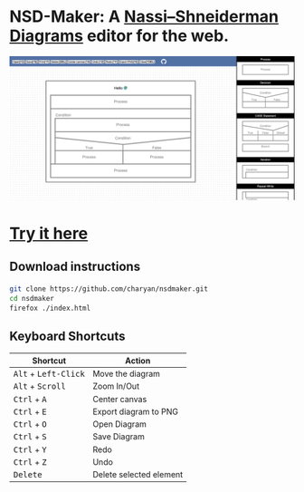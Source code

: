 # NSD-Maker: A [Nassi–Shneiderman Diagrams](https://en.wikipedia.org/wiki/Nassi%E2%80%93Shneiderman_diagram) editor for the web.
![NSD-Maker screenshot](https://github.com/charyan/nsdmaker/raw/master/nsdmaker.png)

# [Try it here](https://charyan.github.io/nsdmaker/)

## Download instructions
```bash
git clone https://github.com/charyan/nsdmaker.git
cd nsdmaker
firefox ./index.html
```

## Keyboard Shortcuts
| Shortcut      | Action |
| ------------- | ------------- |
| <kbd>Alt</kbd> + <kbd>Left-Click</kbd> | Move the diagram |
| <kbd>Alt</kbd> + <kbd>Scroll</kbd> | Zoom In/Out |
| <kbd>Ctrl</kbd> + <kbd>A</kbd> | Center canvas |
| <kbd>Ctrl</kbd> + <kbd>E</kbd> | Export diagram to PNG |
| <kbd>Ctrl</kbd> + <kbd>O</kbd> | Open Diagram|
| <kbd>Ctrl</kbd> + <kbd>S</kbd> | Save Diagram |
| <kbd>Ctrl</kbd> + <kbd>Y</kbd> | Redo |
| <kbd>Ctrl</kbd> + <kbd>Z</kbd> | Undo |
| <kbd>Delete</kbd> | Delete selected element |


